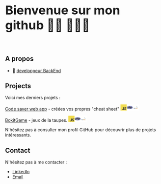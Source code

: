 <h1 style="font-weight:bolder;font-size:40px;">Bienvenue sur mon github 👋🏾 👨🏾‍💻</h1>

<br />


## A propos

- 💼  [developpeur BackEnd](https://matthcorvo.github.io/portfolio/)

## Projects

Voici mes derniers projets :
<!--
1. [KARAIBESFOODS](https://matthcorvo.github.io/KARAIBESFOODS/) - Liste de restaurants <code><img height="20" alt="javascript" src="https://raw.githubusercontent.com/github/explore/80688e429a7d4ef2fca1e82350fe8e3517d3494d/topics/javascript/javascript.png"></code><code><img height="20" alt="bootstrap" src="https://raw.githubusercontent.com/github/explore/80688e429a7d4ef2fca1e82350fe8e3517d3494d/topics/bootstrap/bootstrap.png"></code>-->

[Code saver web app](http://codesaver.alwaysdata.net/) - créées vos propres "cheat sheet" <code><img height="20" alt="javascript" src="https://raw.githubusercontent.com/github/explore/80688e429a7d4ef2fca1e82350fe8e3517d3494d/topics/javascript/javascript.png"></code><code><img height="20" alt="php" src="https://raw.githubusercontent.com/github/explore/80688e429a7d4ef2fca1e82350fe8e3517d3494d/topics/php/php.png"></code><code><img height="20" alt="mysql" src="https://raw.githubusercontent.com/github/explore/80688e429a7d4ef2fca1e82350fe8e3517d3494d/topics/mysql/mysql.png"></code>

[BokitGame](http://bokitgame.alwaysdata.net/) - jeux de la taupes. <code><img height="20" alt="javascript" src="https://raw.githubusercontent.com/github/explore/80688e429a7d4ef2fca1e82350fe8e3517d3494d/topics/javascript/javascript.png"></code><code><img height="20" alt="php" src="https://raw.githubusercontent.com/github/explore/80688e429a7d4ef2fca1e82350fe8e3517d3494d/topics/php/php.png"></code><code><img height="20" alt="mysql" src="https://raw.githubusercontent.com/github/explore/80688e429a7d4ef2fca1e82350fe8e3517d3494d/topics/mysql/mysql.png"></code>


N'hésitez pas à consulter mon profil GitHub pour découvrir plus de projets intéressants.

## Contact

N'hésitez pas à me contacter :

- [LinkedIn](https://www.linkedin.com/in/corvomatthieu/)
- [Email](promatthcorvo@gmail.com)


